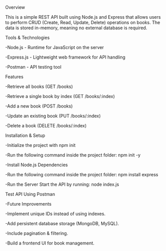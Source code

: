 Overview

This is a simple REST API built using Node.js and Express that allows users to perform CRUD (Create, Read, Update, Delete) operations on books. The data is stored in-memory, meaning no external database is required.

Tools & Technologies

-Node.js - Runtime for JavaScript on the server

-Express.js - Lightweight web framework for API handling

-Postman - API testing tool

Features

-Retrieve all books (GET /books)

-Retrieve a single book by index (GET /books/:index)

-Add a new book (POST /books)

-Update an existing book (PUT /books/:index)

-Delete a book (DELETE /books/:index)

Installation & Setup

-Initialize the project with npm init

-Run the following command inside the project folder: npm init -y

-Install Node.js Dependencies 

-Run the following command inside the project folder: npm install express

-Run the Server Start the API by running: node index.js

Test API Using Postman

-Future Improvements

-Implement unique IDs instead of using indexes.

-Add persistent database storage (MongoDB, MySQL).

-Include pagination & filtering.

-Build a frontend UI for book management.
